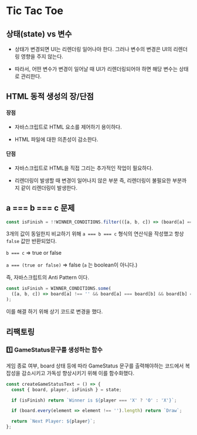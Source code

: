 # Tic Tac Toe

## 상태(state) vs 변수

- 상태가 변경되면 UI는 리렌더링 일어나야 한다. 그러나 변수의 변경은 UI의 리렌더링 영향을 주지 않는다.

- 따라서, 어떤 변수가 변경이 일어날 때 UI가 리렌더링되어야 하면 해당 변수는 상태로 관리한다.

## HTML 동적 생성의 장/단점

#### 장점

- 자바스크립트로 HTML 요소를 제어하기 용이하다.

- HTML 파일에 대한 의존성이 감소한다.

#### 단점

- 자바스크립트로 HTML을 직접 그리는 추가적인 작업이 필요하다.

- 리렌더링이 발생할 때 변경이 일어나지 않은 부분 즉, 리렌더링이 불필요한 부분까지 같이 리렌더링이 발생한다.

## a === b === c 문제

```js
const isFinish = !!WINNER_CONDITIONS.filter(([a, b, c]) => (board[a] === board[b]) === board[c]).length;
```

3개의 값이 동일한지 비교하기 위해 `a === b === c` 형식의 연산식을 작성했고 항상 `false` 값만 반환되었다.

`b === c` => true or false

`a === (true or false)` => false (`a` 는 boolean이 아니다.)

즉, 자바스크립트의 Anti Pattern 이다.

```js
const isFinish = WINNER_CONDITIONS.some(
  ([a, b, c]) => board[a] !== '' && board[a] === board[b] && board[b] === board[c]
);
```

이를 해결 하기 위해 상기 코드로 변경을 했다.

## 리팩토링

### 1️⃣ GameStatus문구를 생성하는 함수

게임 종료 여부, board 상태 등에 따라 GameStatus 문구를 출력해야하는 코드에서 복잡성을 감소시키고 가독성 향상시키기 위해 이를 함수화했다.

```js
const createGameStatusText = () => {
  const { board, player, isFinish } = state;

  if (isFinish) return `Winner is ${player === 'X' ? 'O' : 'X'}`;

  if (board.every(element => element !== '').length) return `Draw`;

  return `Next Player: ${player}`;
};
```

